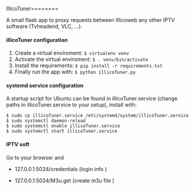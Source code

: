 IllicoTuner========

A small flask app to proxy requests between Illicoweb any other IPTV software (Tvheadend, VLC, ...).

#### illicoTuner configuration
1. Create a virtual enviroment: ```$ virtualenv venv```
2. Activate the virtual enviroment: ```$ . venv/bin/activate```
3. Install the requirements: ```$ pip install -r requirements.txt```
4. Finally run the app with: ```$ python illicoTuner.py```

#### systemd service configuration
A startup script for Ubuntu can be found in illicoTuner.service (change paths in illicoTuner.service to your setup), install with:

    $ sudo cp illicoTuner.service /etc/systemd/system/illicoTuner.service
    $ sudo systemctl daemon-reload
    $ sudo systemctl enable illicoTuner.service
    $ sudo systemctl start illicoTuner.service

#### IPTV soft

Go to your browser and 

- 127.0.0.1:5024/credentials (login info )

- 127.0.0.1:5024/M3u.get (create m3u file )

